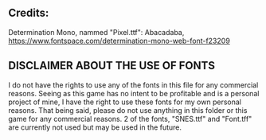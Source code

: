 ## Credits: 
Determination Mono, nammed "Pixel.ttf": 
Abacadaba, https://www.fontspace.com/determination-mono-web-font-f23209

## DISCLAIMER ABOUT THE USE OF FONTS
I do not have the rights to use any of the fonts in this file for any commercial reasons.
Seeing as this game has no intent to be profitable and is a personal project of mine, I 
have the right to use these fonts for my own personal reasons. That being said, please do 
not use anything in this folder or this game for any commercial reasons. 2 of the fonts, 
"SNES.ttf" and "Font.tff" are currently not used but may be used in the future.